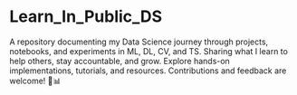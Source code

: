 # Learn_In_Public_DS
A repository documenting my Data Science journey through projects, notebooks, and experiments in ML, DL, CV, and TS. Sharing what I learn to help others, stay accountable, and grow. Explore hands-on implementations, tutorials, and resources. Contributions and feedback are welcome! 🚀📊
